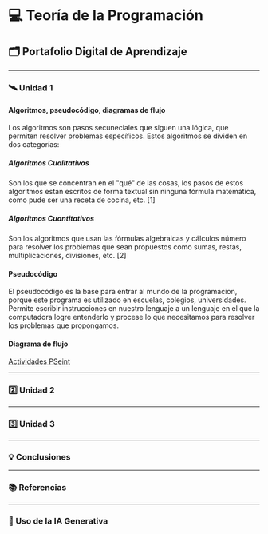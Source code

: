 # 💻 Teoría de la Programación
## 🗂️ Portafolio Digital de Aprendizaje

---

### 🛰️ Unidad 1

#### Algoritmos, pseudocódigo, diagramas de flujo

Los algoritmos son pasos secuneciales que siguen una lógica, que permiten resolver problemas específicos.
Estos algoritmos se dividen en dos categorías: 

##### Algoritmos Cualitativos

Son los que se concentran en el "qué" de las cosas, los pasos de estos algoritmos estan escritos de forma textual sin ninguna fórmula matemática, como pude ser una receta de cocina, etc. [1]

##### Algoritmos Cuantitativos

Son los algoritmos que usan las fórmulas algebraicas y cálculos número para resolver los problemas que sean propuestos como sumas, restas, multiplicaciones, divisiones, etc. [2]

#### Pseudocódigo 

El pseudocódigo es la base para entrar al mundo de la programacion, porque este programa es utilizado en escuelas, colegios, universidades. Permite escribir instrucciones en nuestro lenguaje a un lenguaje en el que la computadora logre entenderlo y procese lo que necesitamos para resolver los problemas que propongamos.

#### Diagrama de flujo







[Actividades PSeint](https://drive.google.com/drive/folders/1aj-N0Kdkn8663RM6WMKmjRyrH-XSmp0f?usp=sharing)

---

### 2️⃣ Unidad 2


---

### 3️⃣ Unidad 3


---

### 💡 Conclusiones


---

### 📚 Referencias


---

### 🤖 Uso de la IA Generativa

